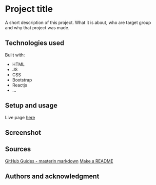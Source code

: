 # Project title

A short description of this project. 
What it is about, who are target group and why that project was made. 

## Technologies used

Built with: 

- HTML
- JS
- CSS
- Bootstrap
- Reactjs 
- ...

## Setup and usage

Live page [here](https://github.com/margittennosaar/markdown_study_materials)

## Screenshot

## Sources 

[GitHub Guides - masterin markdown](https://guides.github.com/features/mastering-markdown/)
[Make a README](https://www.makeareadme.com/)

## Authors and acknowledgment

